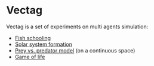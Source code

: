 Vectag
======

Vectag is a set of experiments on multi agents simulation:
- [Fish schooling](http://jgaffuri.github.io/Vectag/sims/fish.html)
- [Solar system formation](http://jgaffuri.github.io/Vectag/sims/planets.html)
- [Prey vs. predator model](http://www.ahahah.eu/trucs/pp/) (on a continuous space)
- [Game of life](http://jgaffuri.github.io/Vectag/sims/gol.html)
